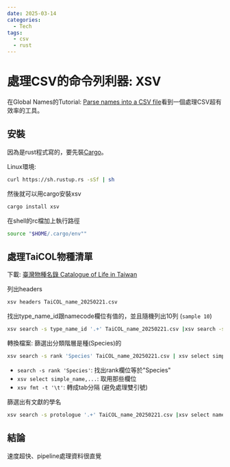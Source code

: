```yaml
---
date: 2025-03-14
categories:
  - Tech
tags:
  - csv
  - rust
---
```


# 處理CSV的命令列利器: XSV

在Global Names的Tutorial: [Parse names into a CSV file](https://globalnames.org/docs/tut-xsv-gnparser/)看到一個處理CSV超有效率的工具。

## 安裝

因為是rust程式寫的，要先裝[Cargo](https://doc.rust-lang.org/cargo/getting-started/installation.html)。

Linux環境:

```bash
curl https://sh.rustup.rs -sSf | sh
```

然後就可以用cargo安裝xsv

```bash
cargo install xsv
```

在shell的rc檔加上執行路徑

```bash
source "$HOME/.cargo/env""
```

## 處理TaiCOL物種清單

下載: [臺灣物種名錄 Catalogue of Life in Taiwan](https://taicol.tw/zh-hant/download)

列出headers

```bash
xsv headers TaiCOL_name_20250221.csv
```

找出type_name_id跟namecode欄位有值的，並且隨機列出10列 (`sample 10`)

```bash
xsv search -s type_name_id '.+' TaiCOL_name_20250221.csv |xsv search -s namecode '.+' | xsv select name_id,type_name_id,namecode,original_name_id | xsv sample 10
```


轉換檔案: 篩選出分類階層是種(Species)的

```bash
xsv search -s rank 'Species' TaiCOL_name_20250221.csv | xsv select simple_name,name_author,s2_rank,latin_s2,s3_rank,latin_s3,common_name_c,alternative_name_c,kingdom,kingdom_c,phylum,phylum_c,class,class_c,order,order_c,family,family_c,genus,genus_c | xsv fmt -t '\t' > out.csv
```

- `search -s rank 'Species'`: 找出rank欄位等於"Species"
- `xsv select simple_name,...`: 取用那些欄位
- `xsv fmt -t '\t'`: 轉成tab分隔 (避免處理雙引號)

篩選出有文獻的學名

```bash
xsv search -s protologue '.+' TaiCOL_name_20250221.csv |xsv select name_id,type_name_id,namecode,original_name_id,protologue | wc -l
```

## 結論

速度超快、pipeline處理資料很直覺


